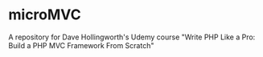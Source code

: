 # microMVC
A repository for Dave Hollingworth's Udemy course "Write PHP Like a Pro: Build a PHP MVC Framework From Scratch"
